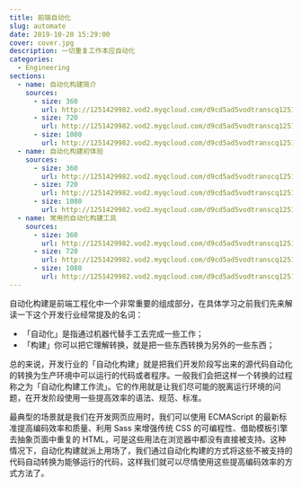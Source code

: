 ```yaml
---
title: 前端自动化
slug: automate
date: 2019-10-20 15:29:00
cover: cover.jpg
description: 一切重复工作本应自动化
categories:
  - Engineering
sections:
  - name: 自动化构建简介
    sources:
      - size: 360
        url: http://1251429982.vod2.myqcloud.com/d9cd5ad5vodtranscq1251429982/ef8dadf65285890793846028274/v.f20.mp4
      - size: 720
        url: http://1251429982.vod2.myqcloud.com/d9cd5ad5vodtranscq1251429982/ef8dadf65285890793846028274/v.f30.mp4
      - size: 1080
        url: http://1251429982.vod2.myqcloud.com/d9cd5ad5vodtranscq1251429982/ef8dadf65285890793846028274/v.f40.mp4
  - name: 自动化构建初体验
    sources:
      - size: 360
        url: http://1251429982.vod2.myqcloud.com/d9cd5ad5vodtranscq1251429982/5ab00ff65285890793844288052/v.f20.mp4
      - size: 720
        url: http://1251429982.vod2.myqcloud.com/d9cd5ad5vodtranscq1251429982/5ab00ff65285890793844288052/v.f30.mp4
      - size: 1080
        url: http://1251429982.vod2.myqcloud.com/d9cd5ad5vodtranscq1251429982/5ab00ff65285890793844288052/v.f40.mp4
  - name: 常用的自动化构建工具
    sources:
      - size: 360
        url: http://1251429982.vod2.myqcloud.com/d9cd5ad5vodtranscq1251429982/0fc07cec5285890793843344500/v.f20.mp4
      - size: 720
        url: http://1251429982.vod2.myqcloud.com/d9cd5ad5vodtranscq1251429982/0fc07cec5285890793843344500/v.f30.mp4
      - size: 1080
        url: http://1251429982.vod2.myqcloud.com/d9cd5ad5vodtranscq1251429982/0fc07cec5285890793843344500/v.f40.mp4
---
```


自动化构建是前端工程化中一个非常重要的组成部分，在具体学习之前我们先来解读一下这个开发行业经常提及的名词：

- 「自动化」是指通过机器代替手工去完成一些工作；
- 「构建」你可以把它理解转换，就是把一些东西转换为另外的一些东西；

总的来说，开发行业的「自动化构建」就是把我们开发阶段写出来的源代码自动化的转换为生产环境中可以运行的代码或者程序。一般我们会把这样一个转换的过程称之为「自动化构建工作流」。它的作用就是让我们尽可能的脱离运行环境的问题，在开发阶段使用一些提高效率的语法、规范、标准。

最典型的场景就是我们在开发网页应用时，我们可以使用 ECMAScript 的最新标准提高编码效率和质量、利用 Sass 来增强传统 CSS 的可编程性、借助模板引擎去抽象页面中重复的 HTML，可是这些用法在浏览器中都没有直接被支持。这种情况下，自动化构建就派上用场了，我们通过自动化构建的方式将这些不被支持的代码自动转换为能够运行的代码，这样我们就可以尽情使用这些提高编码效率的方式方法了。
